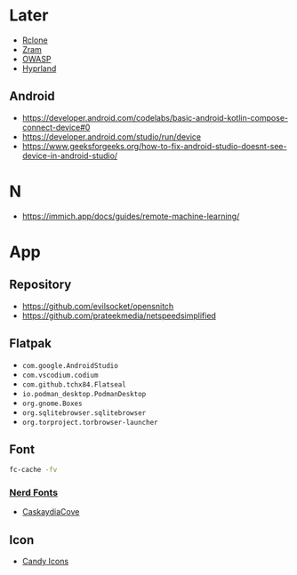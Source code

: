 # Later
- [Rclone](https://rclone.org/)
- [Zram](https://wiki.archlinux.org/title/Zram)
- [OWASP](https://owasp.org/)
- [Hyprland](https://hyprland.org/)

## Android
- https://developer.android.com/codelabs/basic-android-kotlin-compose-connect-device#0
- https://developer.android.com/studio/run/device
- https://www.geeksforgeeks.org/how-to-fix-android-studio-doesnt-see-device-in-android-studio/

# N
- https://immich.app/docs/guides/remote-machine-learning/

# App
## Repository
- https://github.com/evilsocket/opensnitch
- https://github.com/prateekmedia/netspeedsimplified

## Flatpak
- ```com.google.AndroidStudio```
- ```com.vscodium.codium```
- ```com.github.tchx84.Flatseal```
- ```io.podman_desktop.PodmanDesktop```
- ```org.gnome.Boxes```
- ```org.sqlitebrowser.sqlitebrowser```
- ```org.torproject.torbrowser-launcher```

## Font
```bash
fc-cache -fv
```
### [Nerd Fonts](https://www.nerdfonts.com/)
- [CaskaydiaCove](https://github.com/ryanoasis/nerd-fonts/releases/download/v3.2.1/CascadiaCode.zip)

## Icon
- [Candy Icons](https://github.com/EliverLara/candy-icons)
